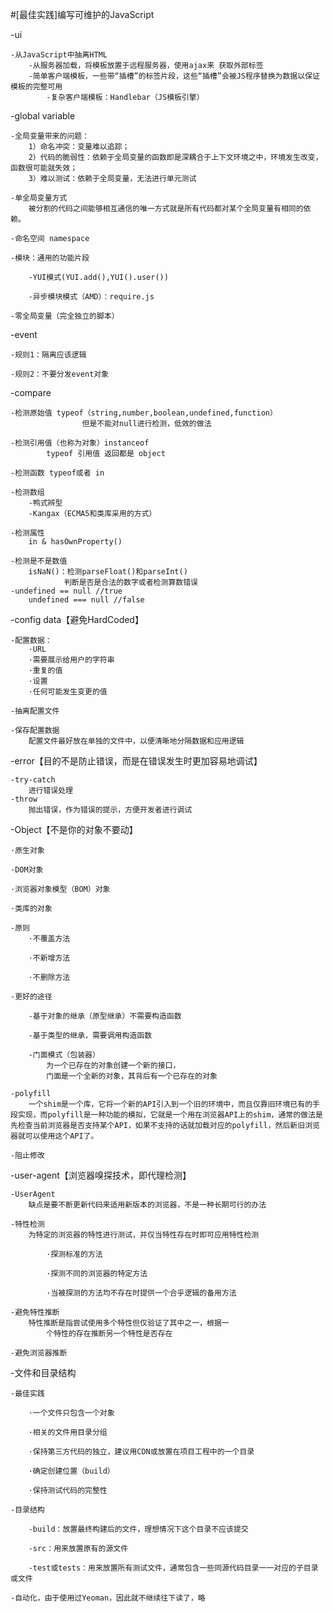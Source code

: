 #[最佳实践]编写可维护的JavaScript

-ui

	-从JavaScript中抽离HTML
		-从服务器加载，将模板放置于远程服务器，使用ajax来	获取外部标签
		-简单客户端模板，一些带“插槽”的标签片段，这些“插槽”会被JS程序替换为数据以保证模板的完整可用
			-复杂客户端模板：Handlebar（JS模板引擎）

-global variable

	-全局变量带来的问题：
		1）命名冲突：变量难以追踪；
		2）代码的脆弱性：依赖于全局变量的函数即是深耦合于上下文环境之中，环境发生改变，函数很可能就失效；
		3）难以测试：依赖于全局变量，无法进行单元测试

	-单全局变量方式
		被分割的代码之间能够相互通信的唯一方式就是所有代码都对某个全局变量有相同的依赖。

	-命名空间 namespace

	-模块：通用的功能片段

		-YUI模式(YUI.add(),YUI().user())

		-异步模块模式（AMD）：require.js

	-零全局变量（完全独立的脚本）

-event

	-规则1：隔离应该逻辑

	-规则2：不要分发event对象

-compare

	-检测原始值 typeof（string,number,boolean,undefined,function）
					但是不能对null进行检测，低效的做法

	-检测引用值（也称为对象）instanceof
			typeof 引用值 返回都是 object

	-检测函数 typeof或者 in

	-检测数组
		-鸭式辨型
		-Kangax（ECMA5和类库采用的方式）

	-检测属性
		in & hasOwnProperty()

	-检测是不是数值
		isNaN()：检测parseFloat()和parseInt()
				判断是否是合法的数字或者检测算数错误
	-undefined == null //true
		undefined === null //false

-config data【避免HardCoded】

	-配置数据：
		·URL
		·需要展示给用户的字符串
		·重复的值
		·设置
		·任何可能发生变更的值

	-抽离配置文件

	-保存配置数据
		配置文件最好放在单独的文件中，以便清晰地分隔数据和应用逻辑

-error【目的不是防止错误，而是在错误发生时更加容易地调试】

	-try-catch
		进行错误处理
	-throw
		抛出错误，作为错误的提示，方便开发者进行调试

-Object【不是你的对象不要动】

	·原生对象

	·DOM对象

	·浏览器对象模型（BOM）对象

	·类库的对象

	-原则
		·不覆盖方法

		·不新增方法

		·不删除方法

	-更好的途径

		-基于对象的继承（原型继承）不需要构造函数

		-基于类型的继承，需要调用构造函数

		-门面模式（包装器）
			为一个已存在的对象创建一个新的接口，
			门面是一个全新的对象，其背后有一个已存在的对象

	-polyfill
		一个shim是一个库，它将一个新的API引入到一个旧的环境中，而且仅靠旧环境已有的手段实现，而polyfill是一种功能的模拟，它就是一个用在浏览器API上的shim，通常的做法是先检查当前浏览器是否支持某个API，如果不支持的话就加载对应的polyfill，然后新旧浏览器就可以使用这个API了。

	-阻止修改

-user-agent【浏览器嗅探技术，即代理检测】

	-UserAgent
		缺点是要不断更新代码来适用新版本的浏览器，不是一种长期可行的办法

	-特性检测
		为特定的浏览器的特性进行测试，并仅当特性存在时即可应用特性检测

			·探测标准的方法

			·探测不同的浏览器的特定方法

			·当被探测的方法均不存在时提供一个合乎逻辑的备用方法

	-避免特性推断
		特性推断是指尝试使用多个特性但仅验证了其中之一，根据一
			个特性的存在推断另一个特性是否存在

	-避免浏览器推断

-文件和目录结构

	-最佳实践

		·一个文件只包含一个对象

		·相关的文件用目录分组

		·保持第三方代码的独立，建议用CDN或放置在项目工程中的一个目录

		·确定创建位置（build）

		·保持测试代码的完整性

	-目录结构

		-build：放置最终构建后的文件，理想情况下这个目录不应该提交

		-src：用来放置原有的源文件

		-test或tests：用来放置所有测试文件，通常包含一些同源代码目录一一对应的子目录或文件

	-自动化，由于使用过Yeoman，因此就不继续往下读了，略

